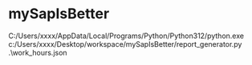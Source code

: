 # mySapIsBetter

 C:/Users/xxxx/AppData/Local/Programs/Python/Python312/python.exe c:/Users/xxxx/Desktop/workspace/mySapIsBetter/report_generator.py .\work_hours.json
